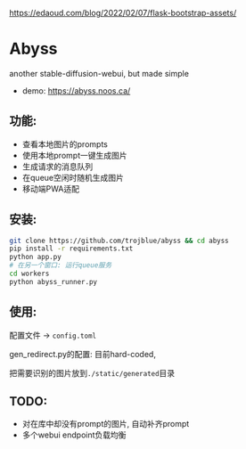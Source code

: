 https://edaoud.com/blog/2022/02/07/flask-bootstrap-assets/

# Abyss

another stable-diffusion-webui, but made simple
- demo: https://abyss.noos.ca/


## 功能:
- 查看本地图片的prompts
- 使用本地prompt一键生成图片
- 生成请求的消息队列
- 在queue空闲时随机生成图片
- 移动端PWA适配


## 安装:
```bash
git clone https://github.com/trojblue/abyss && cd abyss
pip install -r requirements.txt
python app.py
# 在另一个窗口: 运行queue服务
cd workers
python abyss_runner.py
```

## 使用:
配置文件 → `config.toml`

gen_redirect.py的配置: 目前hard-coded,

把需要识别的图片放到`./static/generated`目录


## TODO:
- 对在库中却没有prompt的图片, 自动补齐prompt
- 多个webui endpoint负载均衡
